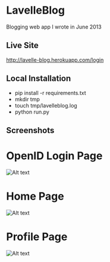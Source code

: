 # LavelleBlog #
Blogging web app I wrote in June 2013

## Live Site ##
http://lavelle-blog.herokuapp.com/login

## Local Installation ##
* pip install -r requirements.txt
* mkdir tmp
* touch tmp/lavelleblog.log
* python run.py

## Screenshots ##
# OpenID Login Page #
![Alt text](./../screenshots/screenshots/login.png?raw=true "OpenID Login")

# Home Page #
![Alt text](./../screenshots/screenshots/home.png?raw=true "Home Page")

# Profile Page #
![Alt text](./../screenshots/screenshots/profile.png?raw=true "Profile Page")
